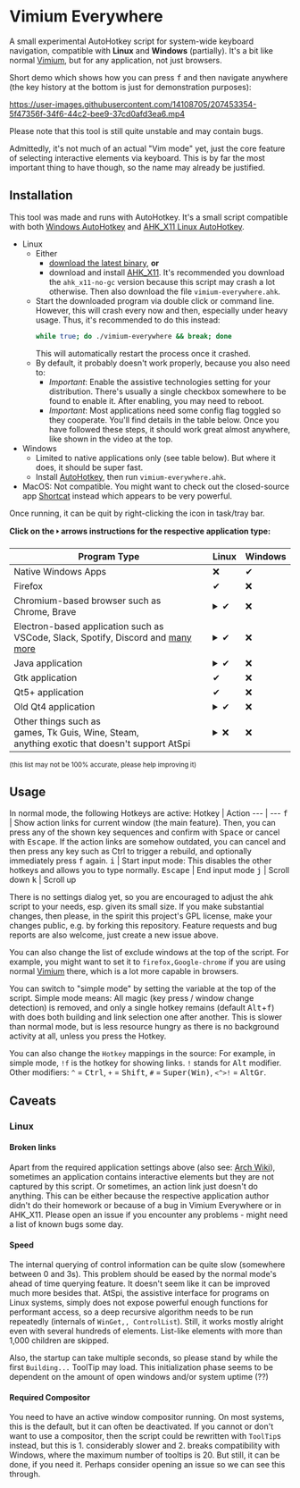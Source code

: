 # Vimium Everywhere

A small experimental AutoHotkey script for system-wide keyboard navigation, compatible with **Linux** and **Windows** (partially). It's a bit like normal [Vimium](https://github.com/philc/vimium), but for any application, not just browsers.

Short demo which shows how you can press <kbd>f</kbd> and then navigate anywhere (the key history at the bottom is just for demonstration purposes):

https://user-images.githubusercontent.com/14108705/207453354-5f47356f-34f6-44c2-bee9-37cd0afd3ea6.mp4

Please note that this tool is still quite unstable and may contain bugs.

Admittedly, it's not much of an actual "Vim mode" yet, just the core feature of selecting interactive elements via keyboard. This is by far the most important thing to have though, so the name may already be justified.

## Installation

This tool was made and runs with AutoHotkey. It's a small script compatible with both [Windows AutoHotkey](https://autohotkey.com/) and [AHK_X11 Linux AutoHotkey](https://github.com/phil294/AHK_X11/).

- Linux
    - Either
        - [download the latest binary](https://github.com/phil294/vimium-everywhere/releases), **or**
        - download and install [AHK_X11](https://github.com/phil294/AHK_X11/). It's recommended you download the `ahk_x11-no-gc` version because this script may crash a lot otherwise. Then also download the file `vimium-everywhere.ahk`.
    - Start the downloaded program via double click or command line. However, this will crash every now and then, especially under heavy usage. Thus, it's recommended to do this instead:
        ```bash
        while true; do ./vimium-everywhere && break; done
        ```
        This will automatically restart the process once it crashed.
    - By default, it probably doesn't work properly, because you also need to:
        - *Important*: Enable the assistive technologies setting for your distribution. There's usually a single checkbox somewhere to be found to enable it. After enabling, you may need to reboot.
        - *Important*: Most applications need some config flag toggled so they cooperate. You'll find details in the table below.
    Once you have followed these steps, it should work great almost anywhere, like shown in the video at the top.
- Windows
    - Limited to native applications only (see table below). But where it does, it should be super fast.
    - Install [AutoHotkey](https://autohotkey.com/), then run `vimium-everywhere.ahk`.
- MacOS: Not compatible. You might want to check out the closed-source app [Shortcat](https://shortcat.app) instead which appears to be very powerful.

Once running, it can be quit by right-clicking the icon in task/tray bar.

**Click on the 🢒 arrows instructions for the respective application type:**

Program Type | Linux | Windows
--- | --- | ---
Native Windows Apps | ❌ | ✔
Firefox | ✔ | ❌
Chromium-based browser such as<br>Chrome, Brave | <details><summary>✔</summary>Chrome needs two adjustments: 1. Set environment variable ACCESSIBILITY_ENABLED to value 1. You can e.g. enable this globally by adding another line with content ACCESSIBILITY_ENABLED=1 into the file /etc/environment and then restarting your computer. 2. Add argument --force-renderer-accessibility. You can do so by editing the program's "Desktop file", or starting it from command line and passing it there. Example to start Chrome with full support: `ACCESSIBILITY_ENABLED=1 chrome --force-renderer-accessibility`<br><br>Theoretically, you can instead also enable the accessibility options inside chrome://accessibility but this does not seem to work reliably.</details></div> | ❌
Electron-based application such as<br>VSCode, Slack, Spotify, Discord and [many more](https://www.electronjs.org/apps) | <details><summary>✔</summary>For each of those applications, you need to set the same adjustments like for Chrome (please click cell above). Some may offer a convenience settings flag too.</details> | ❌
Java application | <details><summary>✔</summary>You need to install the ATK bridge: For Debian/Ubuntu-based systems, this is `apt install libatk-wrapper-java`. For Arch Linux based ones, it's `java-atk-wrapper-openjdk8` (depending on the Java version).</details> | ❌
Gtk application | ✔ | ❌
Qt5+ application | ✔ | ❌
Old Qt4 application | <details><summary>✔</summary>In the rare case the window is an exotic, old application built with Qt4, such as some programs that haven't been maintained since 2015, you need to install `qt-at-spi`.</details> | ❌
Other things such as<br>games, Tk Guis, Wine, Steam,<br>anything exotic that doesn't support AtSpi | <details><summary>❌</summary>According to the internet, these following environment variables may also help: `GNOME_ACCESSIBILITY=1`, `QT_ACCESSIBILITY=1`, `GTK_MODULES=gail:atk-bridge` and `QT_LINUX_ACCESSIBILITY_ALWAYS_ON=1`. This is probably only relevant for outdated programs too, if ever.<br><br>If you're unsure about the state of some program, please open an issue so we can investigate.</details> | ❌

<sub>(this list may not be 100% accurate, please help improving it)</sub>

## Usage

In normal mode, the following Hotkeys are active:
Hotkey | Action
--- | ---
<kbd>f</kbd> | Show action links for current window (the main feature). Then, you can press any of the shown key sequences and confirm with <kbd>Space</kbd> or cancel with <kbd>Escape</kbd>. If the action links are somehow outdated, you can cancel and then press any key such as Ctrl to trigger a rebuild, and optionally immediately press <kbd>f</kbd> again.
<kbd>i</kbd> | Start input mode: This disables the other hotkeys and allows you to type normally.
<kbd>Escape</kbd> | End input mode
<kbd>j</kbd> | Scroll down
<kbd>k</kbd> | Scroll up

There is no settings dialog yet, so you are encouraged to adjust the ahk script to your needs, esp. given its small size. If you make substantial changes, then please, in the spirit this project's GPL license, make your changes public, e.g. by forking this repository. Feature requests and bug reports are also welcome, just create a new issue above.

You can also change the list of exclude windows at the top of the script. For example, you might want to set it to `firefox,Google-chrome` if you are using normal [Vimium](https://github.com/philc/vimium) there, which is a lot more capable in browsers.

You can switch to "simple mode" by setting the variable at the top of the script. Simple mode means: All magic (key press / window change detection) is removed, and only a single hotkey remains (default <kbd>Alt</kbd>+<kbd>f</kbd>) with does both building and link selection one after another. This is slower than normal mode, but is less resource hungry as there is no background activity at all, unless you press the Hotkey.

You can also change the `Hotkey` mappings in the source: For example, in simple mode, `!f` is the hotkey for showing links. `!` stands for <kbd>Alt</kbd> modifier. Other modifiers: `^` = <kbd>Ctrl</kbd>, `+` = <kbd>Shift</kbd>, `#` = <kbd>Super(Win)</kbd>, `<^>!` = <kbd>AltGr</kbd>.

## Caveats

### Linux

#### Broken links

Apart from the required application settings above (also see: [Arch Wiki](https://wiki.archlinux.org/title/Install_Arch_Linux_with_accessibility_options#Troubleshooting)), sometimes an application contains interactive elements but they are not captured by this script. Or sometimes, an action link just doesn't do anything. This can be either because the respective application author didn't do their homework or because of a bug in Vimium Everywhere or in AHK_X11. Please open an issue if you encounter any problems - might need a list of known bugs some day.

#### Speed

The internal querying of control information can be quite slow (somewhere between 0 and 3s). This problem should be eased by the normal mode's ahead of time querying feature. It doesn't seem like it can be improved much more besides that. AtSpi, the assistive interface for programs on Linux systems, simply does not expose powerful enough functions for performant access, so a deep recursive algorithm needs to be run repeatedly (internals of `WinGet,, ControlList`). Still, it works mostly alright even with several hundreds of elements. List-like elements with more than 1,000 children are skipped.

Also, the startup can take multiple seconds, so please stand by while the first `Building...` ToolTip may load. This initialization phase seems to be dependent on the amount of open windows and/or system uptime (??)

#### Required Compositor

You need to have an active window compositor running. On most systems, this is the default, but it can often be deactivated. If you cannot or don't want to use a compositor, then the script could be rewritten with `ToolTip`s instead, but this is 1. considerably slower and 2. breaks compatibility with Windows, where the maximum number of tooltips is 20. But still, it can be done, if you need it. Perhaps consider opening an issue so we can see this through.
